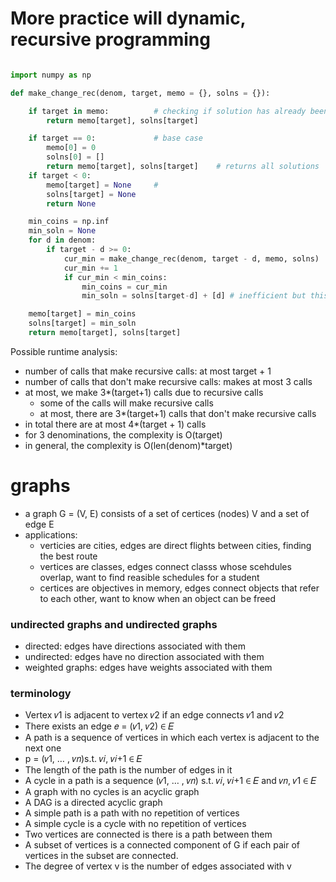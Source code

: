 
# More practice will dynamic, recursive programming
```python

import numpy as np

def make_change_rec(denom, target, memo = {}, solns = {}):

    if target in memo:          # checking if solution has already been computed
        return memo[target], solns[target]

    if target == 0:             # base case
        memo[0] = 0
        solns[0] = []
        return memo[target], solns[target]    # returns all solutions  
    if target < 0:
        memo[target] = None     # 
        solns[target] = None
        return None

    min_coins = np.inf
    min_soln = None
    for d in denom:
        if target - d >= 0:
            cur_min = make_change_rec(denom, target - d, memo, solns)
            cur_min += 1
            if cur_min < min_coins:
                min_coins = cur_min
                min_soln = solns[target-d] + [d] # inefficient but this is ignored, initialized solutions

    memo[target] = min_coins
    solns[target] = min_soln
    return memo[target], solns[target]

```

Possible runtime analysis:
* number of calls that make recursive calls: at most target + 1
* number of calls that don't make recursive calls: makes at most 3 calls
* at most, we make 3*(target+1) calls due to recursive calls
    * some of the calls will make recursive calls
    * at most, there are 3*(target+1) calls that don't make recursive calls
* in total there are at most 4*(target + 1) calls
* for 3 denominations, the complexity is O(target)
* in general, the complexity is O(len(denom)*target)

# graphs
* a graph G = (V, E) consists of a set of certices (nodes) V and a set of edge E
* applications:
    * verticies are cities, edges are direct flights between cities, finding the best route
    * vertices are classes, edges connect classs whose scehdules overlap, want to find reasible schedules for a student
    * certices are objectives in memory, edges connect objects that refer to each other, want to know when an object can be freed

### undirected graphs and undirected graphs
  * directed: edges have directions associated with them
  * undirected: edges have no direction associated with them
  * weighted graphs: edges have weights associated with them

### terminology
  * Vertex 𝑣1 is adjacent to vertex 𝑣2 if an edge connects 𝑣1 and 𝑣2
  * There exists an edge 𝑒 = (𝑣1, 𝑣2) ∈ 𝐸
  * A path is a sequence of vertices in which each vertex is adjacent to the next one
  * p = (𝑣1, … , 𝑣𝑛)s.t. 𝑣𝑖, 𝑣𝑖+1 ∈ 𝐸
  * The length of the path is the number of edges in it
  * A cycle in a path is a sequence (𝑣1, … , 𝑣𝑛) s.t. 𝑣𝑖, 𝑣𝑖+1 ∈ 𝐸 and 𝑣𝑛, 𝑣1 ∈ 𝐸
  * A graph with no cycles is an acyclic graph 
  * A DAG is a directed acyclic graph
  * A simple path is a path with no repetition of vertices
  * A simple cycle is a cycle with no repetition of vertices
  * Two vertices are connected is there is a path between them
  * A subset of vertices is a connected component of G if each pair of vertices in the subset are connected.
  * The degree of vertex v is the number of edges associated with v

